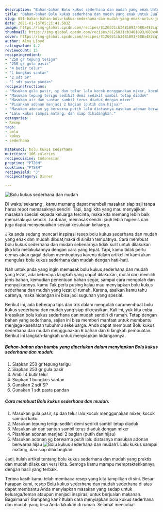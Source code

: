 ```yaml
---
description: "Bahan-bahan Bolu kukus sederhana dan mudah yang enak Untuk Jualan"
title: "Bahan-bahan Bolu kukus sederhana dan mudah yang enak Untuk Jualan"
slug: 651-bahan-bahan-bolu-kukus-sederhana-dan-mudah-yang-enak-untuk-jualan
date: 2021-01-16T05:21:41.503Z
image: https://img-global.cpcdn.com/recipes/8126031cb3481893/680x482cq70/bolu-kukus-sederhana-dan-mudah-foto-resep-utama.jpg
thumbnail: https://img-global.cpcdn.com/recipes/8126031cb3481893/680x482cq70/bolu-kukus-sederhana-dan-mudah-foto-resep-utama.jpg
cover: https://img-global.cpcdn.com/recipes/8126031cb3481893/680x482cq70/bolu-kukus-sederhana-dan-mudah-foto-resep-utama.jpg
author: Alma Lloyd
ratingvalue: 4.2
reviewcount: 15
recipeingredient:
- "250 gr tepung terigu"
- "250 gr gula pasir"
- "4 butir telur"
- "1 bungkus santan"
- "2 sdt SP"
- "1 sdt pasta pandan"
recipeinstructions:
- "Masukan gula pasir, sp dan telur lalu kocok menggunakan mixer, kocok sampai kaku"
- "Masukan tepung terigu sedikit demi sedikit sambil tetap diaduk"
- "Masukan air dan santan sambil terus diaduk dengan mixer"
- "Pisahkan adonan menjadi 2 bagian (putih dan hijau)"
- "Masukan adonan yg berwarna putih lalu diatasnya masukan adonan berwarna hijau"
- "Lalu kukus sampai matang, dan siap dihidangkan."
categories:
- Resep
tags:
- bolu
- kukus
- sederhana

katakunci: bolu kukus sederhana 
nutrition: 166 calories
recipecuisine: Indonesian
preptime: "PT20M"
cooktime: "PT58M"
recipeyield: "3"
recipecategory: Dinner

---
```



![Bolu kukus sederhana dan mudah](https://img-global.cpcdn.com/recipes/8126031cb3481893/680x482cq70/bolu-kukus-sederhana-dan-mudah-foto-resep-utama.jpg)

Di waktu  sekarang , kamu memang dapat membeli masakan siap saji tanpa harus repot memasaknya sendiri. Tapi, bagi kita yang mau menyajikan masakan special kepada keluarga tercinta, maka kita memang lebih baik memasaknya sendiri. Lantaran, memasak sendiri jauh lebih higienis dan juga dapat menyesuaikan sesuai kesukaan keluarga.

Jika anda sedang mencari inspirasi resep bolu kukus sederhana dan mudah yang enak dan mudah dibuat,maka di sinilah tempatnya. Cara membuat bolu kukus sederhana dan mudah  sebenarnya tidak sulit untuk dilakukan jika kita melakukannya dengan cara yang tepat. Tapi, kamu tidak perlu cemas akan gagal dalam membuatnya 
karena dalam artikel ini kami akan mengulas bolu kukus sederhana dan mudah dengan hati-hati.  



Nah untuk anda yang ingin memasak bolu kukus sederhana dan mudah yang lezat, ada beberapa langkah yang dapat dilakukan, mulai dari memilih jenis bahan, kemudian penentuan bahan segar, sampai cara mengolah dan menyajikannya. kamu Tak perlu pusing kalau mau menyiapkan bolu kukus sederhana dan mudah yang lezat di rumah. Karena, asalkan kamu  tahu caranya, maka hidangan ini bisa jadi suguhan yang spesial.

Berikut ini, ada beberapa tips dan trik dalam mengolah caramembuat bolu kukus sederhana dan mudah yang siap dikreasikan. Kali ini, yuk kita coba kreasikan bolu kukus sederhana dan mudah sendiri di rumah. Tetap dengan bahan yang sederhana, sajian ini bisa memberi manfaat untuk membantu menjaga kesehatan tubuhmu sekeluarga. Anda dapat membuat Bolu kukus sederhana dan mudah menggunakan 6 bahan dan 6 langkah pembuatan. Berikut ini langkah-langkah untuk menyiapkan hidangannya.

<!--inarticleads1-->

##### Bahan-bahan dan bumbu yang diperlukan dalam menyiapkan Bolu kukus sederhana dan mudah:

1. Siapkan 250 gr tepung terigu
1. Siapkan 250 gr gula pasir
1. Ambil 4 butir telur
1. Siapkan 1 bungkus santan
1. Gunakan 2 sdt SP
1. Gunakan 1 sdt pasta pandan




<!--inarticleads2-->

##### Cara membuat Bolu kukus sederhana dan mudah:

1. Masukan gula pasir, sp dan telur lalu kocok menggunakan mixer, kocok sampai kaku
1. Masukan tepung terigu sedikit demi sedikit sambil tetap diaduk
1. Masukan air dan santan sambil terus diaduk dengan mixer
1. Pisahkan adonan menjadi 2 bagian (putih dan hijau)
1. Masukan adonan yg berwarna putih lalu diatasnya masukan adonan berwarna hijau
<img src="https://img-global.cpcdn.com/steps/266a39e550201b96/160x128cq70/bolu-kukus-sederhana-dan-mudah-langkah-memasak-5-foto.jpg" alt="Bolu kukus sederhana dan mudah">1. Lalu kukus sampai matang, dan siap dihidangkan.




Jadi, itulah artikel tentang  bolu kukus sederhana dan mudah  yang praktis dan mudah dilakukan versi kita. Semoga kamu mampu mempraktekkannya dengan hasil yang terbaik. 

Terima kasih kamu telah membaca resep yang kita tampilkan di sini. Besar harapan kami, resep  Bolu kukus sederhana dan mudah sederhana di atas dapat membantu Anda menyiapkan masakan yang sedap untuk keluarga/teman ataupun menjadi inspirasi untuk berjualan makanan. Bagaimana? Gampang kan? Itulah cara menyiapkan bolu kukus sederhana dan mudah yang bisa Anda lakukan di rumah. Selamat mencoba!

